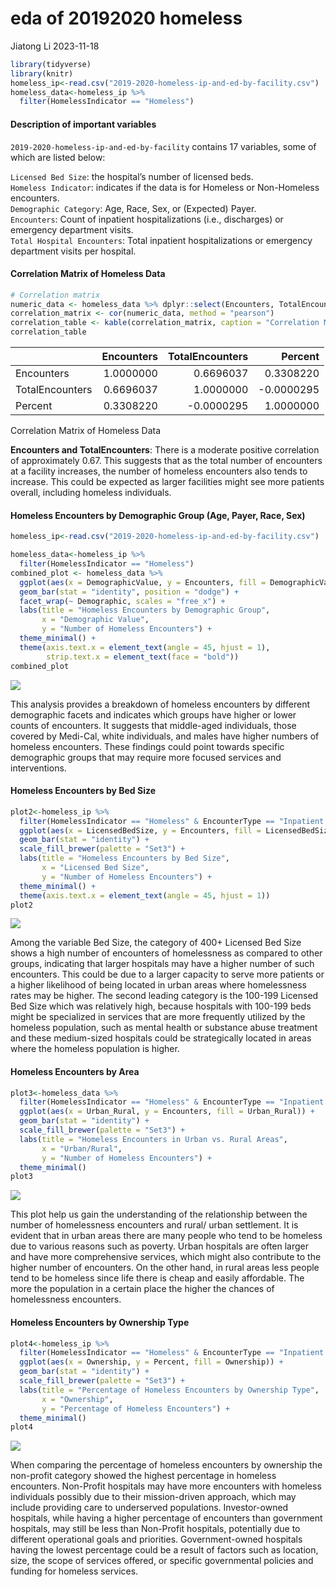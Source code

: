 eda of 20192020 homeless
================
Jiatong Li
2023-11-18

``` r
library(tidyverse)
library(knitr)
homeless_ip<-read.csv("2019-2020-homeless-ip-and-ed-by-facility.csv")
homeless_data<-homeless_ip %>% 
  filter(HomelessIndicator == "Homeless")
```

#### Description of important variables

`2019-2020-homeless-ip-and-ed-by-facility` contains 17 variables, some
of which are listed below:

`Licensed Bed Size`: the hospital’s number of licensed beds.  
`Homeless Indicator`: indicates if the data is for Homeless or
Non-Homeless encounters.  
`Demographic Category`: Age, Race, Sex, or (Expected) Payer.  
`Encounters`: Count of inpatient hospitalizations (i.e., discharges) or
emergency department visits.  
`Total Hospital Encounters`: Total inpatient hospitalizations or
emergency department visits per hospital.

#### Correlation Matrix of Homeless Data

``` r
# Correlation matrix
numeric_data <- homeless_data %>% dplyr::select(Encounters, TotalEncounters, Percent)
correlation_matrix <- cor(numeric_data, method = "pearson")
correlation_table <- kable(correlation_matrix, caption = "Correlation Matrix of Homeless Data")
correlation_table
```

|                 | Encounters | TotalEncounters |    Percent |
|:----------------|-----------:|----------------:|-----------:|
| Encounters      |  1.0000000 |       0.6696037 |  0.3308220 |
| TotalEncounters |  0.6696037 |       1.0000000 | -0.0000295 |
| Percent         |  0.3308220 |      -0.0000295 |  1.0000000 |

Correlation Matrix of Homeless Data

**Encounters and TotalEncounters**: There is a moderate positive
correlation of approximately 0.67. This suggests that as the total
number of encounters at a facility increases, the number of homeless
encounters also tends to increase. This could be expected as larger
facilities might see more patients overall, including homeless
individuals.

#### Homeless Encounters by Demographic Group (Age, Payer, Race, Sex)

``` r
homeless_ip<-read.csv("2019-2020-homeless-ip-and-ed-by-facility.csv")

homeless_data<-homeless_ip %>% 
  filter(HomelessIndicator == "Homeless")
combined_plot <- homeless_data %>%
  ggplot(aes(x = DemographicValue, y = Encounters, fill = DemographicValue)) +
  geom_bar(stat = "identity", position = "dodge") +
  facet_wrap(~ Demographic, scales = "free_x") + 
  labs(title = "Homeless Encounters by Demographic Group",
       x = "Demographic Value",
       y = "Number of Homeless Encounters") +
  theme_minimal() +
  theme(axis.text.x = element_text(angle = 45, hjust = 1),
        strip.text.x = element_text(face = "bold")) 
combined_plot
```

![](EDA-of-20192020-homeless_files/figure-gfm/unnamed-chunk-3-1.png)<!-- -->

This analysis provides a breakdown of homeless encounters by different
demographic facets and indicates which groups have higher or lower
counts of encounters. It suggests that middle-aged individuals, those
covered by Medi-Cal, white individuals, and males have higher numbers of
homeless encounters. These findings could point towards specific
demographic groups that may require more focused services and
interventions.

#### Homeless Encounters by Bed Size

``` r
plot2<-homeless_ip %>%
  filter(HomelessIndicator == "Homeless" & EncounterType == "Inpatient Hospitalizations") %>%
  ggplot(aes(x = LicensedBedSize, y = Encounters, fill = LicensedBedSize)) +
  geom_bar(stat = "identity") +
  scale_fill_brewer(palette = "Set3") +
  labs(title = "Homeless Encounters by Bed Size",
       x = "Licensed Bed Size",
       y = "Number of Homeless Encounters") +
  theme_minimal() +
  theme(axis.text.x = element_text(angle = 45, hjust = 1))
plot2
```

![](EDA-of-20192020-homeless_files/figure-gfm/unnamed-chunk-4-1.png)<!-- -->

Among the variable Bed Size, the category of 400+ Licensed Bed Size
shows a high number of encounters of homelessness as compared to other
groups, indicating that larger hospitals may have a higher number of
such encounters. This could be due to a larger capacity to serve more
patients or a higher likelihood of being located in urban areas where
homelessness rates may be higher. The second leading category is the
100-199 Licensed Bed Size which was relatively high, because hospitals
with 100-199 beds might be specialized in services that are more
frequently utilized by the homeless population, such as mental health or
substance abuse treatment and these medium-sized hospitals could be
strategically located in areas where the homeless population is higher.

#### Homeless Encounters by Area

``` r
plot3<-homeless_data %>%
  filter(HomelessIndicator == "Homeless" & EncounterType == "Inpatient Hospitalizations") %>%
  ggplot(aes(x = Urban_Rural, y = Encounters, fill = Urban_Rural)) +
  geom_bar(stat = "identity") +
  scale_fill_brewer(palette = "Set3") +
  labs(title = "Homeless Encounters in Urban vs. Rural Areas",
       x = "Urban/Rural",
       y = "Number of Homeless Encounters") +
  theme_minimal()
plot3
```

![](EDA-of-20192020-homeless_files/figure-gfm/unnamed-chunk-5-1.png)<!-- -->

This plot help us gain the understanding of the relationship between the
number of homelessness encounters and rural/ urban settlement. It is
evident that in urban areas there are many people who tend to be
homeless due to various reasons such as poverty. Urban hospitals are
often larger and have more comprehensive services, which might also
contribute to the higher number of encounters. On the other hand, in
rural areas less people tend to be homeless since life there is cheap
and easily affordable. The more the population in a certain place the
higher the chances of homelessness encounters.

#### Homeless Encounters by Ownership Type

``` r
plot4<-homeless_ip %>%
  filter(HomelessIndicator == "Homeless" & EncounterType == "Inpatient Hospitalizations") %>%
  ggplot(aes(x = Ownership, y = Percent, fill = Ownership)) +
  geom_bar(stat = "identity") +
  scale_fill_brewer(palette = "Set3") +
  labs(title = "Percentage of Homeless Encounters by Ownership Type",
       x = "Ownership",
       y = "Percentage of Homeless Encounters") +
  theme_minimal()
plot4
```

![](EDA-of-20192020-homeless_files/figure-gfm/unnamed-chunk-6-1.png)<!-- -->

When comparing the percentage of homeless encounters by ownership the
non-profit category showed the highest percentage in homeless
encounters. Non-Profit hospitals may have more encounters with homeless
individuals possibly due to their mission-driven approach, which may
include providing care to underserved populations. Investor-owned
hospitals, while having a higher percentage of encounters than
government hospitals, may still be less than Non-Profit hospitals,
potentially due to different operational goals and priorities.
Government-owned hospitals having the lowest percentage could be a
result of factors such as location, size, the scope of services offered,
or specific governmental policies and funding for homeless services.
